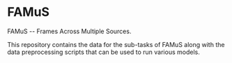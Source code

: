 # FAMuS

FAMuS -- Frames Across Multiple Sources.

This repository contains the data for the sub-tasks of FAMuS along with the data preprocessing scripts that can be used to run various models.
